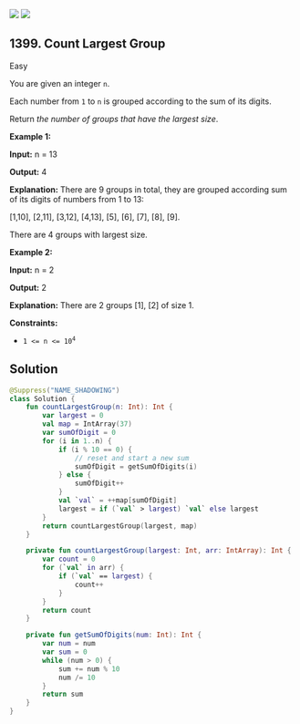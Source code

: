 [![](https://img.shields.io/github/stars/javadev/LeetCode-in-Kotlin?label=Stars&style=flat-square)](https://github.com/javadev/LeetCode-in-Kotlin)
[![](https://img.shields.io/github/forks/javadev/LeetCode-in-Kotlin?label=Fork%20me%20on%20GitHub%20&style=flat-square)](https://github.com/javadev/LeetCode-in-Kotlin/fork)

## 1399\. Count Largest Group

Easy

You are given an integer `n`.

Each number from `1` to `n` is grouped according to the sum of its digits.

Return _the number of groups that have the largest size_.

**Example 1:**

**Input:** n = 13

**Output:** 4

**Explanation:** There are 9 groups in total, they are grouped according sum of its digits of numbers from 1 to 13:

[1,10], [2,11], [3,12], [4,13], [5], [6], [7], [8], [9].

There are 4 groups with largest size.

**Example 2:**

**Input:** n = 2

**Output:** 2

**Explanation:** There are 2 groups [1], [2] of size 1.

**Constraints:**

*   <code>1 <= n <= 10<sup>4</sup></code>

## Solution

```kotlin
@Suppress("NAME_SHADOWING")
class Solution {
    fun countLargestGroup(n: Int): Int {
        var largest = 0
        val map = IntArray(37)
        var sumOfDigit = 0
        for (i in 1..n) {
            if (i % 10 == 0) {
                // reset and start a new sum
                sumOfDigit = getSumOfDigits(i)
            } else {
                sumOfDigit++
            }
            val `val` = ++map[sumOfDigit]
            largest = if (`val` > largest) `val` else largest
        }
        return countLargestGroup(largest, map)
    }

    private fun countLargestGroup(largest: Int, arr: IntArray): Int {
        var count = 0
        for (`val` in arr) {
            if (`val` == largest) {
                count++
            }
        }
        return count
    }

    private fun getSumOfDigits(num: Int): Int {
        var num = num
        var sum = 0
        while (num > 0) {
            sum += num % 10
            num /= 10
        }
        return sum
    }
}
```